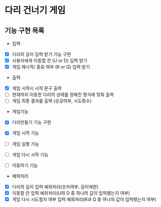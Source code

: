 # 다리 건너기 게임

##  기능 구현 목록

-  입력
- [x] 다리의 길이 입력 받기 기능 구현
- [x] 사용자에게 이동할 칸 (U or D) 입력 받기
- [x] 게임 재시작/ 종료 여부 (R or Q) 입력 받기

- 출력
- [x] 게임 시작시 시작 문구 출력
- [ ] 현재까지 이동한 다리의 상태를 정해진 형식에 맞춰 출력
- [ ] 게임 최종 결과를 출력 (성공여부, 시도횟수)

- 게임기능
- [x] 다리만들기 기능 구현

- [x] 게임 시작 기능
- [ ] 게임 실행 기능
- [ ] 게임 다시 시작 기능 
- [ ] 이동하기 기능 

- 예외처리
- [x] 다리의 길이 입력 예외처리(숫자여부, 길이제한)
- [x] 이동할 칸 입력 예외처리(U와 D 중 하나의 값이 입력됐는지 여부)
- [x] 게임 다시 시도할지 여부 입력 예외처리(R과 Q 중 하나의 값이 입력됐는지 여부)
